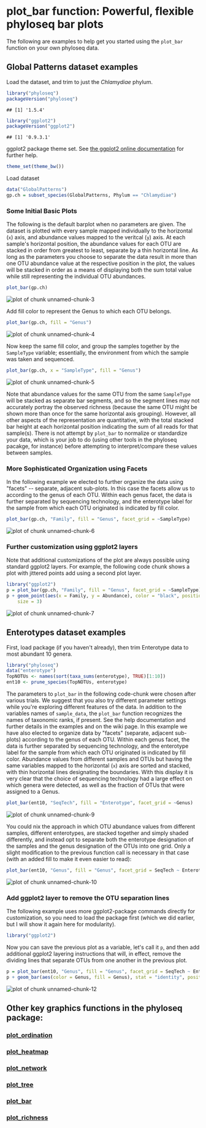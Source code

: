 
<link href="http://kevinburke.bitbucket.org/markdowncss/markdown.css" rel="stylesheet"></link>

plot_bar function: Powerful, flexible phyloseq bar plots
========================================================
The following are examples to help get you started using the `plot_bar` function on your own phyloseq data.

## Global Patterns dataset examples

Load the dataset, and trim to just the *Chlamydiae* phylum.


```r
library("phyloseq")
packageVersion("phyloseq")
```

```
## [1] '1.5.4'
```

```r
library("ggplot2")
packageVersion("ggplot2")
```

```
## [1] '0.9.3.1'
```


ggplot2 package theme set. See [the ggplot2 online documentation](http://docs.ggplot2.org/current/) for further help.


```r
theme_set(theme_bw())
```


Load dataset

```r
data("GlobalPatterns")
gp.ch = subset_species(GlobalPatterns, Phylum == "Chlamydiae")
```


### Some Initial Basic Plots
The following is the default barplot when no parameters are given. The dataset is plotted with every sample mapped individually to the horizontal (`x`) axis, and abundance values mapped to the veritcal (`y`) axis. At each sample's horizontal position, the abundance values for each OTU are stacked in order from greatest to least, separate by a thin horizontal line. As long as the parameters you choose to separate the data result in more than one OTU abundance value at the respective position in the plot, the values will be stacked in order as a means of displaying both the sum total value while still representing the individual OTU abundances.


```r
plot_bar(gp.ch)
```

![plot of chunk unnamed-chunk-3](figure/unnamed-chunk-3.png) 


Add fill color to represent the Genus to which each OTU belongs.


```r
plot_bar(gp.ch, fill = "Genus")
```

![plot of chunk unnamed-chunk-4](figure/unnamed-chunk-4.png) 


Now keep the same fill color, and group the samples together by the `SampleType` variable; essentially, the environment from which the sample was taken and sequenced. 

```r
plot_bar(gp.ch, x = "SampleType", fill = "Genus")
```

![plot of chunk unnamed-chunk-5](figure/unnamed-chunk-5.png) 

Note that abundance values for the same OTU from the same `SampleType` will be stacked as separate bar segments, and so the segment lines may not accurately portray the observed richness (because the same OTU might be shown more than once for the same horizontal axis grouping). However, all other aspects of the representation are quantitative, with the total stacked bar height at each horizontal position indicating the sum of all reads for that sample(s). There is not attempt by `plot_bar` to normalize or standardize your data, which is your job to do (using other tools in the phyloseq pacakge, for instance) before attempting to interpret/compare these values between samples.

### More Sophisticated Organization using Facets
In the following example we elected to further organize the data using "facets"  -- separate, adjacent sub-plots. In this case the facets allow us to according to the genus of each OTU. Within each genus facet, the data is further separated by sequencing technology, and the enterotype label for the sample from which each OTU originated is indicated by fill color.


```r
plot_bar(gp.ch, "Family", fill = "Genus", facet_grid = ~SampleType)
```

![plot of chunk unnamed-chunk-6](figure/unnamed-chunk-6.png) 



### Further customization using ggplot2 layers

Note that additional customizations of the plot are always possible using standard ggplot2 layers. For example, the following code chunk shows a plot with jittered points add using a second plot layer. 

```r
library("ggplot2")
p = plot_bar(gp.ch, "Family", fill = "Genus", facet_grid = ~SampleType)
p + geom_point(aes(x = Family, y = Abundance), color = "black", position = "jitter", 
    size = 3)
```

![plot of chunk unnamed-chunk-7](figure/unnamed-chunk-7.png) 




## Enterotypes dataset examples

First, load package (if you haven't already), then trim Enterotype data to most abundant 10 genera.


```r
library("phyloseq")
data("enterotype")
TopNOTUs <- names(sort(taxa_sums(enterotype), TRUE)[1:10])
ent10 <- prune_species(TopNOTUs, enterotype)
```


The parameters to `plot_bar` in the following code-chunk were chosen after various trials. We suggest that you also try different parameter settings while you're exploring different features of the data. In addition to the variables names of `sample_data`, the `plot_bar` function recognizes the names of taxonomic ranks, if present. See the help documentation and further details in the examples and on the wiki page. In this example we have also elected to organize data by "facets" (separate, adjacent sub-plots) according to the genus of each OTU. Within each genus facet, the data is further separated by sequencing technology, and the enterotype label for the sample from which each OTU originated is indicated by fill color. Abundance values from different samples and OTUs but having the same variables mapped to the horizontal (`x`) axis are sorted and stacked, with thin horizontal lines designating the boundaries. With this display it is very clear that the choice of sequencing technology had a large effect on which genera were detected, as well as the fraction of OTUs that were assigned to a Genus.


```r
plot_bar(ent10, "SeqTech", fill = "Enterotype", facet_grid = ~Genus)
```

![plot of chunk unnamed-chunk-9](figure/unnamed-chunk-9.png) 


You could nix the approach in which OTU abundance values from different samples, different enterotypes, are stacked together and simply shaded differently, and instead opt to separate both the enterotype designation of the samples and the genus designation of the OTUs into one grid. Only a slight modification to the previous function call is necessary in that case (with an added fill to make it even easier to read):


```r
plot_bar(ent10, "Genus", fill = "Genus", facet_grid = SeqTech ~ Enterotype)
```

![plot of chunk unnamed-chunk-10](figure/unnamed-chunk-10.png) 



### Add ggplot2 layer to remove the OTU separation lines

The following example uses more ggplot2-package commands directly for customization, so you need to load the package first (which we did earlier, but I will show it again here for modularity).


```r
library("ggplot2")
```


Now you can save the previous plot as a variable, let's call it `p`, and then add additional ggplot2 layering instructions that will, in effect, remove the dividing lines that separate OTUs from one another in the previous plot. 


```r
p = plot_bar(ent10, "Genus", fill = "Genus", facet_grid = SeqTech ~ Enterotype)
p + geom_bar(aes(color = Genus, fill = Genus), stat = "identity", position = "stack")
```

![plot of chunk unnamed-chunk-12](figure/unnamed-chunk-12.png) 

			

## Other key graphics functions in the phyloseq package:

### [plot_ordination](http://joey711.github.com/phyloseq/plot_ordination-examples)

### [plot_heatmap](http://joey711.github.com/phyloseq/plot_heatmap-examples)

### [plot_network](http://joey711.github.com/phyloseq/plot_network-examples)

### [plot_tree](http://joey711.github.com/phyloseq/plot_tree-examples)

### [plot_bar](http://joey711.github.com/phyloseq/plot_bar-examples)

### [plot_richness](http://joey711.github.com/phyloseq/plot_richness-examples)
